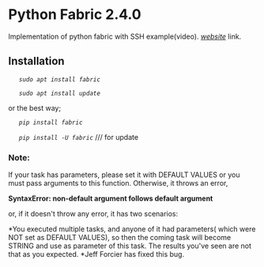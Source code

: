 # Python Fabric 2.4.0
Implementation of python fabric with SSH example(video). [_website_](https://linxnerd.wordpress.com/2018/10/10/python-fabric-2.4.0/) link.

## Installation

_`   sudo apt install fabric`_

_`   sudo apt install update`_

or the best way;

_`   pip install fabric`_

_`   pip install -U fabric`_   /// for update


### Note:
If your task has parameters, please set it with DEFAULT VALUES or you must pass arguments to this function. Otherwise, it throws an error,

  __SyntaxError: non-default argument follows default argument__

 or, if it doesn't throw any error, it has two scenarios:

   *You executed multiple tasks, and anyone of it had parameters( which were NOT set as DEFAULT VALUES), so then the coming task will become STRING and use as parameter of this task. The results you've seen are not that as you expected.
   *Jeff Forcier has fixed this bug. 
